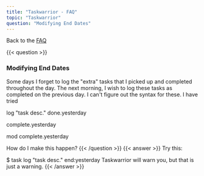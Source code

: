 ```yaml
---
title: "Taskwarrior - FAQ"
topic: "Taskwarrior"
question: "Modifying End Dates"
---
```


Back to the [FAQ](/support/faq)

{{< question >}}
### Modifying End Dates
Some days I forget to log the "extra" tasks that I picked up and completed throughout the day.
The next morning, I  wish to log these tasks as completed on the previous day.
I can't figure out the syntax for these.
I have tried 

log "task desc." done.yesterday

complete.yesterday

mod complete.yesterday

 

How do I make this happen?
{{< /question >}}
{{< answer >}}
Try this:

$ task log "task desc." end:yesterday
Taskwarrior will warn you, but that is just a warning.
{{< /answer >}}
